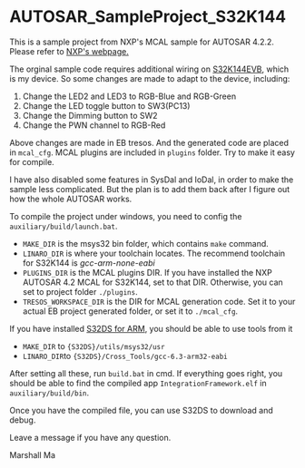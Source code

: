 # AUTOSAR_SampleProject_S32K144
This is a sample project from NXP's MCAL sample for AUTOSAR 4.2.2. Please refer to [NXP's webpage.](https://www.nxp.com/design/automotive-software-and-tools/autosar-/autosar-4.2.x-classic-platform-software:AUTOSAR-4-2)

The orginal sample code requires additional wiring on [S32K144EVB](https://www.nxp.com/design/development-boards/automotive-development-platforms/s32k-mcu-platforms/s32k144-evaluation-board:S32K144EVB), which is my device. So some changes are made to adapt to the device, including:
1. Change the LED2 and LED3 to RGB-Blue and RGB-Green
2. Change the LED toggle button to SW3(PC13)
3. Change the Dimming button to SW2
4. Change the PWN channel to RGB-Red

Above changes are made in EB tresos. And the generated code are placed in `mcal_cfg`. MCAL plugins are included in `plugins` folder. Try to make it easy for compile. 

I have also disabled some features in SysDal and IoDal, in order to make the sample less complicated. 
But the plan is to add them back after I figure out how the whole AUTOSAR works.

To compile the project under windows, you need to config the `auxiliary/build/launch.bat`. 
- `MAKE_DIR` is the msys32 bin folder, which contains `make` command.
- `LINARO_DIR` is where your toolchain locates. The recommend toolchain for S32K144 is *gcc-arm-none-eabi*
- `PLUGINS_DIR` is the MCAL plugins DIR. If you have installed the NXP AUTOSAR 4.2 MCAL for S32K144, set to that DIR. Otherwise, you can set to project folder `./plugins`.
- `TRESOS_WORKSPACE_DIR` is the DIR for MCAL generation code. Set it to your actual EB project generated folder, or set it to `./mcal_cfg`.

If you have installed [S32DS for ARM](https://www.nxp.com/design/software/embedded-software/s32-design-studio-ide/s32-design-studio-ide-for-arm-based-mcus:S32DS-ARM), you should be able to use tools from it
- `MAKE_DIR` to `{S32DS}/utils/msys32/usr`
- `LINARO_DIR`to `{S32DS}/Cross_Tools/gcc-6.3-arm32-eabi`

After setting all these, run `build.bat` in cmd. If everything goes right, you should be able to find the compiled app `IntegrationFramework.elf` in `auxiliary/build/bin`.

Once you have the compiled file, you can use S32DS to download and debug.

Leave a message if you have any question.

Marshall Ma
